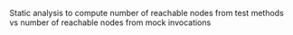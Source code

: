 Static analysis to compute number of reachable nodes from test methods vs number of reachable nodes from mock invocations